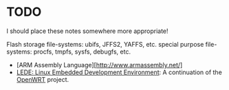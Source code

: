 TODO
====

I should place these notes somewhere more appropriate!

Flash storage file-systems:	ubifs, JFFS2, YAFFS, etc.
special purpose file-systems:	procfs, tmpfs, sysfs, debugfs, etc.


 - [ARM Assembly Language][http://www.armassembly.net/]
 - [LEDE: Linux Embedded Development Environment](https://www.lede-project.org/):
   A continuation of the [OpenWRT][openwrt] project.


[openwrt]:	https://openwrt.org/
[threadx]:	http://rtos.com/products/threadx/
[freertos]:	http://www.freertos.org/
[ChibiOS]:	http://www.chibios.org/
